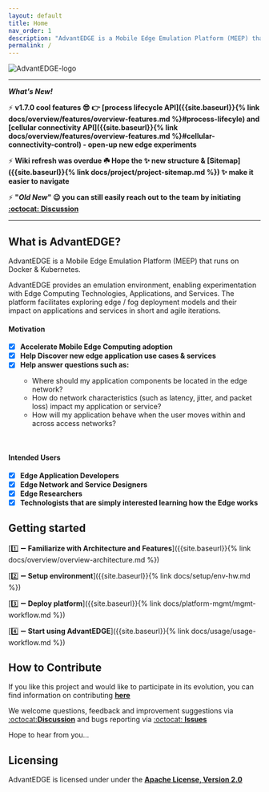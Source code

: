 ```yaml
---
layout: default
title: Home
nav_order: 1
description: "AdvantEDGE is a Mobile Edge Emulation Platform (MEEP) that runs on Docker & Kubernetes."
permalink: /
---
```


![AdvantEDGE-logo]({{site.baseurl}}/assets/images/AdvantEDGE-logo_Blue-01.png)

------

**_What's New!_**

:zap: **v1.7.0 cool features :sunglasses: :point_right: [process lifecycle API]({{site.baseurl}}{% link docs/overview/features/overview-features.md %}#process-lifecyle) and [cellular connectivity API]({{site.baseurl}}{% link docs/overview/features/overview-features.md %}#cellular-connectivity-control) - open-up new edge experiments**

:zap:  **Wiki refresh was overdue :shamrock: Hope the :sparkles: new structure & [Sitemap]({{site.baseurl}}{% link docs/project/project-sitemap.md %}) :sparkles: make it easier to navigate**

:zap: **"_Old New_" :wink: you can still easily reach out to the team by initiating [:octocat: Discussion](https://github.com/InterDigitalInc/AdvantEDGE/discussions)**

------

## What is AdvantEDGE?
AdvantEDGE is a Mobile Edge Emulation Platform (MEEP) that runs on Docker & Kubernetes.

AdvantEDGE provides an emulation environment, enabling experimentation with Edge Computing Technologies, Applications, and Services.  The platform facilitates exploring edge / fog deployment models and their impact on applications and services in short and agile iterations.

#### Motivation

- [x] **Accelerate Mobile Edge Computing adoption**
- [x] **Help Discover new edge application use cases & services**
- [x] **Help answer questions such as:**
<ul><ul>
<li>Where should my application components be located in the edge network?</li>
<li>How do network characteristics (such as latency, jitter, and packet loss) impact my application or service?</li>
<li>How will my application behave when the user moves within and across access networks?</li>
</ul></ul><br>

#### Intended Users

- [x] **Edge Application Developers**
- [x] **Edge Network and Service Designers**
- [x] **Edge Researchers**
- [x] **Technologists that are simply interested learning how the Edge works**

## Getting started
[:one: :heavy_minus_sign: **Familiarize with Architecture and Features**]({{site.baseurl}}{% link docs/overview/overview-architecture.md %})

[:two: :heavy_minus_sign: **Setup environment**]({{site.baseurl}}{% link docs/setup/env-hw.md %})

[:three: :heavy_minus_sign: **Deploy platform**]({{site.baseurl}}{% link docs/platform-mgmt/mgmt-workflow.md %})

[:four: :heavy_minus_sign: **Start using AdvantEDGE**]({{site.baseurl}}{% link docs/usage/usage-workflow.md %})

## How to Contribute
If you like this project and would like to participate in its evolution, you can find information on contributing [**here**](https://github.com/InterDigitalInc/AdvantEDGE/blob/master/CONTRIBUTING.md)

We welcome questions, feedback and improvement suggestions via [:octocat:**Discussion**](https://github.com/InterDigitalInc/AdvantEDGE/discussions) and bugs reporting via [:octocat: **Issues**](https://github.com/InterDigitalInc/AdvantEDGE/issues)

Hope to hear from you...

## Licensing

AdvantEDGE is licensed under under the [**Apache License, Version 2.0**](https://github.com/InterDigitalInc/AdvantEDGE/blob/master/LICENSE)
